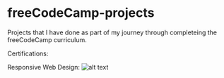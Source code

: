 # freeCodeCamp-projects
Projects that I have done as part of my journey through completeing the freeCodeCamp curriculum.

Certifications:

Responsive Web Design:
![alt text](https://i.postimg.cc/Qd1h685n/Responsive-Web-Design-Certification.png)
